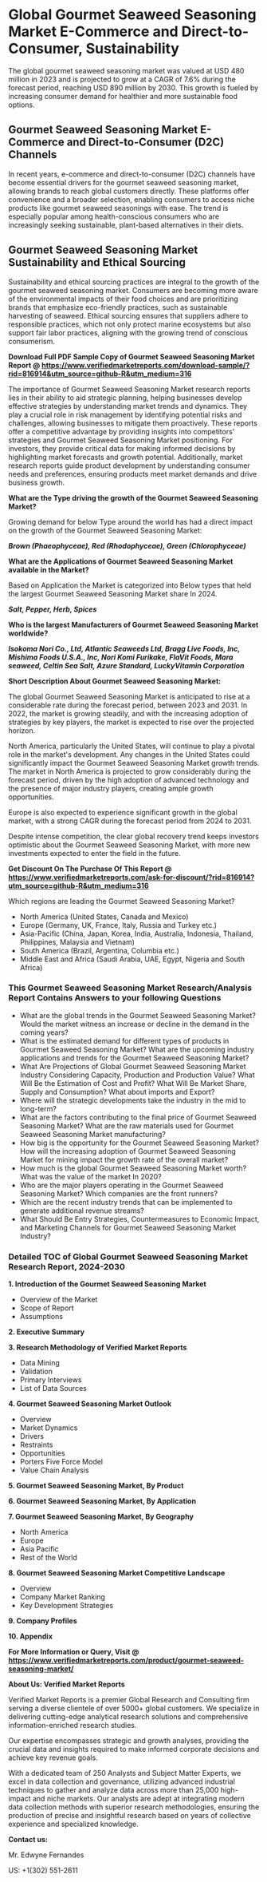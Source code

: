<h1>Global Gourmet Seaweed Seasoning Market E-Commerce and Direct-to-Consumer, Sustainability</h1><p class=""><p>The global gourmet seaweed seasoning market was valued at USD 480 million in 2023 and is projected to grow at a CAGR of 7.6% during the forecast period, reaching USD 890 million by 2030. This growth is fueled by increasing consumer demand for healthier and more sustainable food options.</p><h2>Gourmet Seaweed Seasoning Market E-Commerce and Direct-to-Consumer (D2C) Channels</h2><p>In recent years, e-commerce and direct-to-consumer (D2C) channels have become essential drivers for the gourmet seaweed seasoning market, allowing brands to reach global customers directly. These platforms offer convenience and a broader selection, enabling consumers to access niche products like gourmet seaweed seasonings with ease. The trend is especially popular among health-conscious consumers who are increasingly seeking sustainable, plant-based alternatives in their diets.</p><h2>Gourmet Seaweed Seasoning Market Sustainability and Ethical Sourcing</h2><p>Sustainability and ethical sourcing practices are integral to the growth of the gourmet seaweed seasoning market. Consumers are becoming more aware of the environmental impacts of their food choices and are prioritizing brands that emphasize eco-friendly practices, such as sustainable harvesting of seaweed. Ethical sourcing ensures that suppliers adhere to responsible practices, which not only protect marine ecosystems but also support fair labor practices, aligning with the growing trend of conscious consumerism.</p></p><p class=""><strong>Download Full PDF Sample Copy of Gourmet Seaweed Seasoning Market Report @ <a href="https://www.verifiedmarketreports.com/download-sample/?rid=816914&utm_source=github-R&utm_medium=316" target="_blank">https://www.verifiedmarketreports.com/download-sample/?rid=816914&utm_source=github-R&utm_medium=316</a></strong></p><p>The importance of&nbsp;Gourmet Seaweed Seasoning Market research reports lies in their ability to aid strategic planning, helping businesses develop effective strategies by understanding market trends and dynamics. They play a crucial role in risk management by identifying potential risks and challenges, allowing businesses to mitigate them proactively. These reports offer a competitive advantage by providing insights into competitors' strategies and Gourmet Seaweed Seasoning Market positioning. For investors, they provide critical data for making informed decisions by highlighting market forecasts and growth potential. Additionally, market research reports guide product development by understanding consumer needs and preferences, ensuring products meet market demands and drive business growth.</p><p><strong>What are the&nbsp;Type driving the growth of the Gourmet Seaweed Seasoning Market?</strong></p><p id="" class="">Growing demand for below Type around the world has had a direct impact on the growth of the Gourmet Seaweed Seasoning Market:</p><p class=""><em><strong>Brown (Phaeophyceae), Red (Rhodophyceae), Green (Chlorophyceae)</strong></em></p><p class=""><strong>What are the&nbsp;Applications&nbsp;of Gourmet Seaweed Seasoning Market available in the Market?</strong></p><p id="" class="">Based on Application the Market is categorized into Below types that held the largest Gourmet Seaweed Seasoning Market share In 2024.</p><p class=""><em><strong>Salt, Pepper, Herb, Spices</strong></em></p><p class=""><strong>Who is the largest Manufacturers of Gourmet Seaweed Seasoning Market worldwide?</strong></p><p><em><strong>Isokoma Nori Co., Ltd, Atlantic Seaweeds Ltd, Bragg Live Foods, Inc, Mishima Foods U.S.A., Inc, Nori Komi Furikake, FlaVit Foods, Mara seaweed, Celtin Sea Salt, Azure Standard, LuckyVitamin Corporation</strong></em></p><p id="" class=""><strong>Short Description About Gourmet Seaweed Seasoning Market:</strong></p><p>The global Gourmet Seaweed Seasoning Market is anticipated to rise at a considerable rate during the forecast period, between 2023 and 2031. In 2022, the market is growing steadily, and with the increasing adoption of strategies by key players, the market is expected to rise over the projected horizon.</p><p>North America, particularly the United States, will continue to play a pivotal role in the market's development. Any changes in the United States could significantly impact the Gourmet Seaweed Seasoning Market growth trends. The market in North America is projected to grow considerably during the forecast period, driven by the high adoption of advanced technology and the presence of major industry players, creating ample growth opportunities.</p><p>Europe is also expected to experience significant growth in the global market, with a strong CAGR during the forecast period from 2024 to 2031.</p><p>Despite intense competition, the clear global recovery trend keeps investors optimistic about the Gourmet Seaweed Seasoning Market, with more new investments expected to enter the field in the future.</p><p id="" class=""><strong>Get Discount On The Purchase Of This Report @ <a href="https://www.verifiedmarketreports.com/ask-for-discount/?rid=816914?utm_source=github-R&utm_medium=316" target="_blank">https://www.verifiedmarketreports.com/ask-for-discount/?rid=816914?utm_source=github-R&utm_medium=316</a></strong></p><p class="">Which regions are leading the Gourmet Seaweed Seasoning Market?</p><ul><li>North America (United States, Canada and Mexico)</li><li>Europe (Germany, UK, France, Italy, Russia and Turkey etc.)</li><li>Asia-Pacific (China, Japan, Korea, India, Australia, Indonesia, Thailand, Philippines, Malaysia and Vietnam)</li><li>South America (Brazil, Argentina, Columbia etc.)</li><li>Middle East and Africa (Saudi Arabia, UAE, Egypt, Nigeria and South Africa)</li></ul><h3 id="" class="">This Gourmet Seaweed Seasoning Market Research/Analysis Report Contains Answers to your following Questions</h3><ul><li>What are the global trends in the Gourmet Seaweed Seasoning Market? Would the market witness an increase or decline in the demand in the coming years?</li><li>What is the estimated demand for different types of products in Gourmet Seaweed Seasoning Market? What are the upcoming industry applications and trends for the Gourmet Seaweed Seasoning Market?</li><li>What Are Projections of Global Gourmet Seaweed Seasoning Market Industry Considering Capacity, Production and Production Value? What Will Be the Estimation of Cost and Profit? What Will Be Market Share, Supply and Consumption? What about imports and Export?</li><li>Where will the strategic developments take the industry in the mid to long-term?</li><li>What are the factors contributing to the final price of Gourmet Seaweed Seasoning Market? What are the raw materials used for Gourmet Seaweed Seasoning Market manufacturing?</li><li>How big is the opportunity for the Gourmet Seaweed Seasoning Market? How will the increasing adoption of Gourmet Seaweed Seasoning Market for mining impact the growth rate of the overall market?</li><li>How much is the global Gourmet Seaweed Seasoning Market worth? What was the value of the market In 2020?</li><li>Who are the major players operating in the Gourmet Seaweed Seasoning Market? Which companies are the front runners?</li><li>Which are the recent industry trends that can be implemented to generate additional revenue streams?</li><li>What Should Be Entry Strategies, Countermeasures to Economic Impact, and Marketing Channels for Gourmet Seaweed Seasoning Market Industry?</li></ul><h3 id="" class="">Detailed TOC of Global Gourmet Seaweed Seasoning Market Research Report, 2024-2030</h3><p id="" class=""><strong>1. Introduction of the Gourmet Seaweed Seasoning Market</strong></p><ul><li>Overview of the Market</li><li>Scope of Report</li><li>Assumptions</li></ul><p id="" class=""><strong>2. Executive Summary</strong></p><p id="" class=""><strong>3. Research Methodology of Verified Market Reports</strong></p><ul><li>Data Mining</li><li>Validation</li><li>Primary Interviews</li><li>List of Data Sources</li></ul><p id="" class=""><strong>4. Gourmet Seaweed Seasoning Market Outlook</strong></p><ul><li>Overview</li><li>Market Dynamics</li><li>Drivers</li><li>Restraints</li><li>Opportunities</li><li>Porters Five Force Model</li><li>Value Chain Analysis</li></ul><p id="" class=""><strong>5. Gourmet Seaweed Seasoning Market, By Product</strong></p><p id="" class=""><strong>6. Gourmet Seaweed Seasoning Market, By Application</strong></p><p id="" class=""><strong>7. Gourmet Seaweed Seasoning Market, By Geography</strong></p><ul><li>North America</li><li>Europe</li><li>Asia Pacific</li><li>Rest of the World</li></ul><p id="" class=""><strong>8. Gourmet Seaweed Seasoning Market Competitive Landscape</strong></p><ul><li>Overview</li><li>Company Market Ranking</li><li>Key Development Strategies</li></ul><p id="" class=""><strong>9. Company Profiles</strong></p><p id="" class=""><strong>10. Appendix</strong></p><p id="" class=""><strong>For More Information or Query, Visit @ <a href="https://www.verifiedmarketreports.com/product/gourmet-seaweed-seasoning-market/" target="_blank">https://www.verifiedmarketreports.com/product/gourmet-seaweed-seasoning-market/</a></strong></p><p id="" class=""><strong>About Us: Verified Market Reports</strong></p><p id="" class="">Verified Market Reports is a premier Global Research and Consulting firm serving a diverse clientele of over 5000+ global customers. We specialize in delivering cutting-edge analytical research solutions and comprehensive information-enriched research studies.</p><p id="" class="">Our expertise encompasses strategic and growth analyses, providing the crucial data and insights required to make informed corporate decisions and achieve key revenue goals.</p><p id="" class="">With a dedicated team of 250 Analysts and Subject Matter Experts, we excel in data collection and governance, utilizing advanced industrial techniques to gather and analyze data across more than 25,000 high-impact and niche markets. Our analysts are adept at integrating modern data collection methods with superior research methodologies, ensuring the production of precise and insightful research based on years of collective experience and specialized knowledge.</p><p id="" class=""><strong>Contact us:</strong></p><p id="" class="">Mr. Edwyne Fernandes</p><p id="" class="">US: +1(302) 551-2611</p>